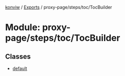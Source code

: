 [konviw]() / [Exports](../modules.md) / proxy-page/steps/toc/TocBuilder

# Module: proxy-page/steps/toc/TocBuilder

## Classes

- [default](../classes/proxy_page_steps_toc_tocbuilder.default.md)
